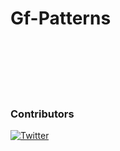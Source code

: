 # Gf-Patterns

```

``` 

```

```

```

```

```

```
```

```
```

```
```

```

### Contributors 
[![Twitter](https://img.shields.io/badge/twitter-@1ndianl33t-blue.svg)](https://twitter.com/1ndianl33t)
